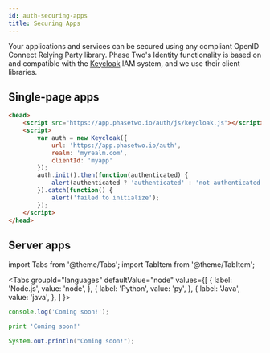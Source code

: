 ```yaml
---
id: auth-securing-apps
title: Securing Apps
---
```


Your applications and services can be secured using any compliant OpenID Connect Relying Party library. Phase Two's Identity functionality is based on and compatible with the [Keycloak](https://www.keycloak.org/) IAM system, and we use their client libraries.

## Single-page apps

```html
<head>
    <script src="https://app.phasetwo.io/auth/js/keycloak.js"></script>
    <script>
	    var auth = new Keycloak({
            url: 'https://app.phasetwo.io/auth',
		    realm: 'myrealm.com',
		    clientId: 'myapp'
        });
        auth.init().then(function(authenticated) {
            alert(authenticated ? 'authenticated' : 'not authenticated');
        }).catch(function() {
            alert('failed to initialize');
        });
    </script>
</head>

```

## Server apps

import Tabs from '@theme/Tabs';
import TabItem from '@theme/TabItem';

<Tabs
  groupId="languages"
  defaultValue="node"
  values={[
    { label: 'Node.js', value: 'node', },
    { label: 'Python', value: 'py', },
    { label: 'Java', value: 'java', },
  ]
}>
<TabItem value="node">

```js
console.log('Coming soon!');
```

</TabItem>
<TabItem value="py">

```py
print 'Coming soon!'
```

</TabItem>
<TabItem value="java">

```java
System.out.println("Coming soon!");
```

</TabItem>
</Tabs>

